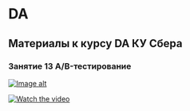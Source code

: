 # DA
## Материалы к курсу DA КУ Сбера 

### Занятие 13 A/B-тестирование

[![Image alt](https://github.com/piton1/DA/blob/main/AB.png)](https://github.com/piton1/DA/blob/Lesson_13/%D0%97%D0%B0%D0%BD%D1%8F%D1%82%D0%B8%D0%B5%2013v3.pdf)

[![Watch the video](https://img.youtube.com/vi/ByJWvbnoiqs/maxresdefault.jpg)](https://youtu.be/ByJWvbnoiqs)
